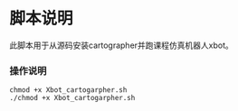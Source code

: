 # 脚本说明

此脚本用于从源码安装cartographer并跑课程仿真机器人xbot。

### 操作说明

```
chmod +x Xbot_cartogarpher.sh 
./chmod +x Xbot_cartogarpher.sh 
```

